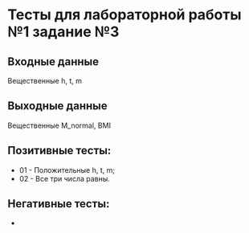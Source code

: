 # Тесты для лабораторной работы №1 задание №3

## Входные данные
Вещественные h, t, m

## Выходные данные
Вещественные M_normal, BMI

## Позитивные тесты:
- 01 - Положительные h, t, m;
- 02 - Все три числа равны.

## Негативные тесты:
-
